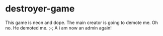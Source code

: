 # destroyer-game
This game is neon and dope.
The main creator is going to demote me.
Oh no.
He demoted me.  ;-;
A i am now an admin again!
